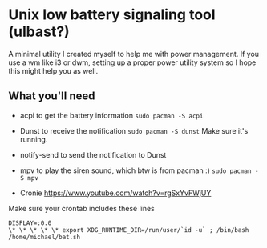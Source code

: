 # Unix low battery signaling tool (ulbast?)
A minimal utility I created myself to help me with power management. If you use a wm like i3 or dwm, setting up a proper power utility system so I hope this might help you as well.

## What you'll need
* acpi to get the battery information
```sudo pacman -S acpi```
* Dunst to receive the notification
```sudo pacman -S dunst```
Make sure it's running.

* notify-send to send the notification to Dunst
* mpv to play the siren sound, which btw is from pacman :)
``` sudo pacman -S mpv ```
* Cronie https://www.youtube.com/watch?v=rgSxYvFWjUY

Make sure your crontab includes these lines
```
DISPLAY=:0.0
\* \* \* \* \* export XDG_RUNTIME_DIR=/run/user/`id -u` ; /bin/bash /home/michael/bat.sh
 ```

